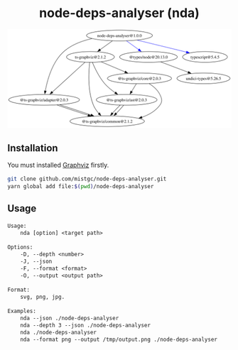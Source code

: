 <div align="center">
    <h1>node-deps-analyser (nda)</h1>
</div>

<div align="center">
    <img src="./assets/nda-deps.svg" width="600"/>
</div>

## Installation

You must installed [Graphviz](https://graphviz.org) firstly.

```bash
git clone github.com/mistgc/node-deps-analyser.git
yarn global add file:$(pwd)/node-deps-analyser
```

## Usage

```plaintext
Usage:
    nda [option] <target path>

Options:
    -D, --depth <number>
    -J, --json
    -F, --format <format>
    -O, --output <output path>

Format:
    svg, png, jpg.

Examples:
    nda --json ./node-deps-analyser
    nda --depth 3 --json ./node-deps-analyser
    nda ./node-deps-analyser
    nda --format png --output /tmp/output.png ./node-deps-analyser
```
